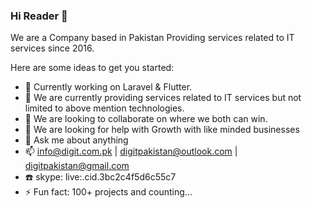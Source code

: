 ### Hi Reader 👋

We are a Company based in Pakistan Providing services related to IT services since 2016.

Here are some ideas to get you started:

- 🔭 Currently working on Laravel & Flutter.
- 🌱 We are currently providing services related to IT services but not limited to above mention technologies.
- 👯 We are looking to collaborate on where we both can win.
- 🤔 We are looking for help with Growth with like minded businesses
- 💬 Ask me about anything
- 📫 info@digit.com.pk | digitpakistan@outlook.com | digitpakistan@gmail.com
- :telephone: skype: live:.cid.3bc2c4f5d6c55c7
- ⚡ Fun fact: 100+ projects and counting...
